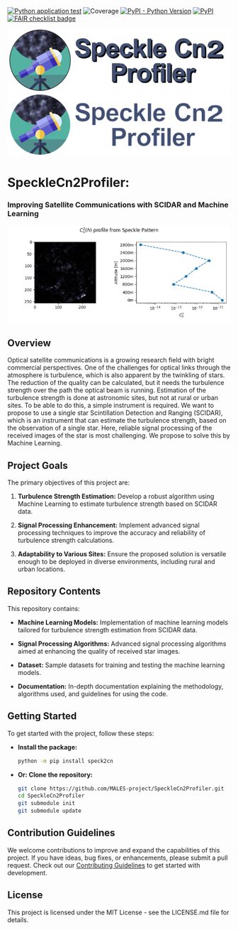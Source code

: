 [![Python application test](https://github.com/MALES-project/SpeckleCn2Profiler/actions/workflows/test.yaml/badge.svg)](https://github.com/MALES-project/SpeckleCn2Profiler/actions/workflows/test.yaml)
![Coverage](https://img.shields.io/endpoint?url=https://gist.githubusercontent.com/SCiarella/ee30d5a40792fc1de92e9dcf0d0e092a/raw/covbadge.json)
[![PyPI - Python Version](https://img.shields.io/pypi/pyversions/speckcn2)](https://pypi.org/project/speckcn2/)
[![PyPI](https://img.shields.io/pypi/v/speckcn2)](https://pypi.org/project/speckcn2/)
[![FAIR checklist badge](https://fairsoftwarechecklist.net/badge.svg)](https://fairsoftwarechecklist.net/v0.2?f=31&a=30110&i=21202&r=132)

![MALES banner](https://raw.githubusercontent.com/MALES-project/SpeckleCn2Profiler/main/src/speckcn2/assets/logo_on_white.png#gh-light-mode-only)
![MALES banner](https://raw.githubusercontent.com/MALES-project/SpeckleCn2Profiler/main/src/speckcn2/assets/logo_on_black.png#gh-dark-mode-only)

<!---
![MALES banner](https://github.com/MALES-project/SpeckleCn2Profiler/blob/main/speckcn2/assets/logo_on_white.png#gh-light-mode-only)
![MALES banner](https://github.com/MALES-project/SpeckleCn2Profiler/blob/main/speckcn2/assets/logo_on_black.png#gh-dark-mode-only)
-->

# SpeckleCn2Profiler:
### Improving Satellite Communications with SCIDAR and Machine Learning

![Graphical abstract](https://github.com/MALES-project/SpeckleCn2Profiler/blob/main/speckcn2/assets/cn2_profile.gif)
## Overview

Optical satellite communications is a growing research field with bright commercial perspectives. One of the challenges for optical links through the atmosphere is turbulence, which is also apparent by the twinkling of stars. The reduction of the quality can be calculated, but it needs the turbulence strength over the path the optical beam is running. Estimation of the turbulence strength is done at astronomic sites, but not at rural or urban sites. To be able to do this, a simple instrument is required. We want to propose to use a single star Scintillation Detection and Ranging (SCIDAR), which is an instrument that can estimate the turbulence strength, based on the observation of a single star. Here, reliable signal processing of the received images of the star is most challenging. We propose to solve this by Machine Learning.

## Project Goals

The primary objectives of this project are:

1. **Turbulence Strength Estimation:** Develop a robust algorithm using Machine Learning to estimate turbulence strength based on SCIDAR data.

2. **Signal Processing Enhancement:** Implement advanced signal processing techniques to improve the accuracy and reliability of turbulence strength calculations.

3. **Adaptability to Various Sites:** Ensure the proposed solution is versatile enough to be deployed in diverse environments, including rural and urban locations.

## Repository Contents

This repository contains:

- **Machine Learning Models:** Implementation of machine learning models tailored for turbulence strength estimation from SCIDAR data.

- **Signal Processing Algorithms:** Advanced signal processing algorithms aimed at enhancing the quality of received star images.

- **Dataset:** Sample datasets for training and testing the machine learning models.

- **Documentation:** In-depth documentation explaining the methodology, algorithms used, and guidelines for using the code.

## Getting Started

To get started with the project, follow these steps:

- **Install the package:**
   ```bash
   python -m pip install speck2cn
   ```

- **Or: Clone the repository:**
  ```bash
  git clone https://github.com/MALES-project/SpeckleCn2Profiler.git
  cd SpeckleCn2Profiler
  git submodule init
  git submodule update
  ```

## Contribution Guidelines

We welcome contributions to improve and expand the capabilities of this project. If you have ideas, bug fixes, or enhancements, please submit a pull request.
Check out our [Contributing Guidelines](CONTRIBUTING.md#Getting-started-with-development) to get started with development.


## License

This project is licensed under the MIT License - see the LICENSE.md file for details.

